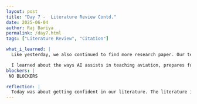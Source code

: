 ```yaml
---
layout: post
title: "Day 7 -  Literature Review Contd."
date: 2025-06-04
author: Raj Bariya
permalink: /day7.html
tags: ["Literature Review", "Citation"]

what_i_learned: |
  Like yesterday, we also continued to find more research paper. Our team looked up a total of 63 papers that will help us for our research. While doing the research, I got to learn different AI terms like "HABA-MABA-AABA". I investigated machine learning applications in aviation research, for example, Regression Trees, XGBoost and Support Vector Machines (SVM) and realized how these models help in flight delay prediction as well as safety issues affecting airplanes.

  I learned about the ways AI assists in teaching aviation, prepares for flight and improves processes in running flights. I looked to see if any of the articles included information on flight delays fits with our objectives.
blockers: |
 NO BLOCKERS

reflection: |
  Today was about getting confident in our literature. The literature is about to come to an end and I am more eager to work on datasets and build our very own model. Our team is more than ever confident on literature review and citation. 
---
```


